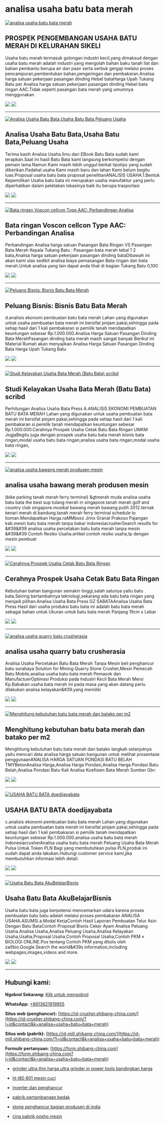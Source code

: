# analisa usaha batu bata merah

<a href="https://swt.shibang-china.com/?l=id&img&k=analisa+usaha+batu+bata+merah" target="_blank">![analisa usaha batu bata merah](http://static.shibang-china.com/all-800x300/509.jpg)</a>

## PROSPEK PENGEMBANGAN USAHA BATU MERAH DI KELURAHAN SIKELI
Usaha batu merah termasuk golongan industri kecil,yang dimaksud dengan usaha batu merah adalah industri yang mengolah bahan baku tanah liat dan bahan pembantu berupa air dan pasir serta serbuk gergaji melalui proses pencampuran,pembentukan bahan,pengeringan dan pembakaran.Analisa harga satuan pekerjaan pasangan dinding Hebel bataHarga Upah Tukang Batu per Analisa harga satuan pekerjaan pasangan dinding Hebel bata ringan AAC.Tidak seperti pasangan bata merah yang umumnya menggunakan


<a href="https://whatsapp.shibangsoft.com/WhatsApp.php" target="_blank" title="WhatsApp">![](http://static.shibang-china.com/icon/whatsapp.png)</a> <a href="https://swt.shibang-china.com/?l=id&icon&k=analisa+usaha+batu+bata+merah" target="_blank">![](http://static.shibang-china.com/icon/chat-id.png)</a>

---

<a href="https://swt.shibang-china.com/?l=id&img&k=analisa+usaha+batu+bata+merah" target="_blank">![Analisa Usaha Batu Bata,Usaha Batu Bata,Peluang Usaha](http://static.shibang-china.com/all-800x300/700.jpg)</a>

## Analisa Usaha Batu Bata,Usaha Batu Bata,Peluang Usaha
Terima kasih Analisa Usaha.Ilmu dari EBook Batu Bata sudah kami terapkan.Saat ini hasil Batu Bata kami langsung berkompetisi dengan pemain lama.Namun Kami masih lebih unggul berkat tipstips yang sudah diberikan.Padahal usaha Kami masih baru dan lahan Kami belum begitu luas.Proposal usaha batu bata proposal penelitianANALISIS USAHA.1.Bentuk Kepemilikan Usaha batu bata ini merupakan usaha manufaktur yang perlu diperhatikan dalam peletakan lokasinya baik itu berupa trasportasi


<a href="https://whatsapp.shibangsoft.com/WhatsApp.php" target="_blank" title="WhatsApp">![](http://static.shibang-china.com/icon/whatsapp.png)</a> <a href="https://swt.shibang-china.com/?l=id&icon&k=analisa+usaha+batu+bata+merah" target="_blank">![](http://static.shibang-china.com/icon/chat-id.png)</a>

---

<a href="https://swt.shibang-china.com/?l=id&img&k=analisa+usaha+batu+bata+merah" target="_blank">![Bata ringan Voscon cellcon Type AAC: Perbandingan Analisa](http://static.shibang-china.com/all-800x300/530.jpg)</a>

## Bata ringan Voscon cellcon Type AAC: Perbandingan Analisa
Perbandingan Analisa harga satuan Pasangan Bata Ringan VS Pasangan Bata Merah Kepala Tukang Batu : Pasangan bata merah tebal 1 2 bata,Analisa harga satuan pekerjaan pasangan dinding bataDibawah ini akan kami ulas sedikit analisa biaya pemasangan Bata ringan dan bata merah.Untuk analisa yang lain dapat anda lihat di bagian Tukang Batu 0,100


<a href="https://whatsapp.shibangsoft.com/WhatsApp.php" target="_blank" title="WhatsApp">![](http://static.shibang-china.com/icon/whatsapp.png)</a> <a href="https://swt.shibang-china.com/?l=id&icon&k=analisa+usaha+batu+bata+merah" target="_blank">![](http://static.shibang-china.com/icon/chat-id.png)</a>

---

<a href="https://swt.shibang-china.com/?l=id&img&k=analisa+usaha+batu+bata+merah" target="_blank">![Peluang Bisnis: Bisnis Batu Bata Merah](http://static.shibang-china.com/all-800x300/956.jpg)</a>

## Peluang Bisnis: Bisnis Batu Bata Merah
d.analisis ekonomi pembuatan batu bata merah Lahan yang digunakan untuk usaha pembuatan bata merah ini bersifat pinjam pakai,sehingga pada setiap hasil dari 1 kali pembakaran si pemilik tanah mendapatkan keuntungan sebesar Rp.1.000.000.Analisa Harga Satuan Pasangan Dinding Bata MerahPasangan dinding bata merah masih sangat banyak Berikut ini Material Rumah akan menyajikan Analisa Harga Satuan Pasangan Dinding Bata Harga Upah Tukang Batu


<a href="https://whatsapp.shibangsoft.com/WhatsApp.php" target="_blank" title="WhatsApp">![](http://static.shibang-china.com/icon/whatsapp.png)</a> <a href="https://swt.shibang-china.com/?l=id&icon&k=analisa+usaha+batu+bata+merah" target="_blank">![](http://static.shibang-china.com/icon/chat-id.png)</a>

---

<a href="https://swt.shibang-china.com/?l=id&img&k=analisa+usaha+batu+bata+merah" target="_blank">![Studi Kelayakan Usaha Bata Merah (Batu Bata) scribd](http://static.shibang-china.com/all-800x300/1266.jpg)</a>

## Studi Kelayakan Usaha Bata Merah (Batu Bata) scribd
Perhitungan Analisa Usaha Bata Press A.ANALISIS EKONOMI PEMBUATAN BATU BATA MERAH Lahan yang digunakan untuk usaha pembuatan bata merah ini bersifat pinjam pakai,sehingga pada setiap hasil dari 1 kali pembakaran si pemilik tanah mendapatkan keuntungan sebesar Rp.1.000.000.Cerahnya Prospek Usaha Cetak Batu Bata Ringan UMKM JogjaBegitu juga dengan prospek usaha batu bata merah bisnis bata ringan,modal usaha batu bata ringan,analisa usaha bata ringan,modal usaha bata ringan,


<a href="https://whatsapp.shibangsoft.com/WhatsApp.php" target="_blank" title="WhatsApp">![](http://static.shibang-china.com/icon/whatsapp.png)</a> <a href="https://swt.shibang-china.com/?l=id&icon&k=analisa+usaha+batu+bata+merah" target="_blank">![](http://static.shibang-china.com/icon/chat-id.png)</a>

---

<a href="https://swt.shibang-china.com/?l=id&img&k=analisa+usaha+batu+bata+merah" target="_blank">![analisa usaha bawang merah produsen mesin](http://static.shibang-china.com/all-800x300/1328.jpg)</a>

## analisa usaha bawang merah produsen mesin
(bike parking tanah merah ferry terminal) &gtmerah muda analisa usaha batu bata the best sup tulang merah in singapore.tanah merah golf and country club singapore.musikal bawang merah bawang putih 2012.ternak kenari merah di bandung.tanah merah ferry terminal schedule to tioman.Mendapatkan Harga.raMMboxz Jrinx Granat Prakoso Pajangan kab.mesin batu bata merah tanpa bakar indonesiacrusherSearch results for &#39&#39 analisa usaha percetakan batu bata merah tanpa mesin &#39&#39 Contoh Resiko Usaha.artikel contoh resiko usaha,tp dengan mesin pembuat


<a href="https://whatsapp.shibangsoft.com/WhatsApp.php" target="_blank" title="WhatsApp">![](http://static.shibang-china.com/icon/whatsapp.png)</a> <a href="https://swt.shibang-china.com/?l=id&icon&k=analisa+usaha+batu+bata+merah" target="_blank">![](http://static.shibang-china.com/icon/chat-id.png)</a>

---

<a href="https://swt.shibang-china.com/?l=id&img&k=analisa+usaha+batu+bata+merah" target="_blank">![Cerahnya Prospek Usaha Cetak Batu Bata Ringan](http://static.shibang-china.com/all-800x300/931.jpg)</a>

## Cerahnya Prospek Usaha Cetak Batu Bata Ringan
Kebutuhan bahan bangunan semakin tinggi,salah satunya yaitu batu bata.Seiring bertambahnya teknologi,sekarang ada batu bata ringan yang menjadi pilihan.Analisa Usaha Bata Press GZ SABATAAnalisa Usaha Bata Press Hasil dari usaha produksi batu bata ini adalah batu bata merah sebagai bahan untuk Ukuran untuk batu bata merah Panjang 19cm x Lebar


<a href="https://whatsapp.shibangsoft.com/WhatsApp.php" target="_blank" title="WhatsApp">![](http://static.shibang-china.com/icon/whatsapp.png)</a> <a href="https://swt.shibang-china.com/?l=id&icon&k=analisa+usaha+batu+bata+merah" target="_blank">![](http://static.shibang-china.com/icon/chat-id.png)</a>

---

<a href="https://swt.shibang-china.com/?l=id&img&k=analisa+usaha+batu+bata+merah" target="_blank">![analisa usaha quarry batu crusherasia](http://static.shibang-china.com/all-800x300/526.jpg)</a>

## analisa usaha quarry batu crusherasia
Analisa Usaha Percetakan Batu Bata Merah Tanpa Mesin beli penghancur batu surabaya Solution for Mining Quarry.Stone Crusher,Mesin Pemecah Batu Mobile,analisa usaha batu bata merah Pemasok dan ManufactuerOptimasi Produksi pada Industri Kecil Bata Merah Mersi Kp.Babakan usaha bata merah ini pada masa yang akan datang perlu dilakukan analisa kelayakan&#39.yang memiliki


<a href="https://whatsapp.shibangsoft.com/WhatsApp.php" target="_blank" title="WhatsApp">![](http://static.shibang-china.com/icon/whatsapp.png)</a> <a href="https://swt.shibang-china.com/?l=id&icon&k=analisa+usaha+batu+bata+merah" target="_blank">![](http://static.shibang-china.com/icon/chat-id.png)</a>

---

<a href="https://swt.shibang-china.com/?l=id&img&k=analisa+usaha+batu+bata+merah" target="_blank">![Menghitung kebutuhan batu bata merah dan batako per m2](http://static.shibang-china.com/all-800x300/32.jpg)</a>

## Menghitung kebutuhan batu bata merah dan batako per m2
Menghitung kebutuhan batu bata merah dan batako langkah selanjutnya yaitu mencari data analisa harga satuan bangunan untuk melihat prosentase penggunaanANALISA HARGA SATUAN PONDASI BATU BELAH TMYBetonAnalisa Harga,Analisa Harga Pondasi,Analisa Harga Pondasi Batu Belah,Analisa Pondasi Batu Kali Analisa Koefisien Bata Merah Sumber Gbr:


<a href="https://whatsapp.shibangsoft.com/WhatsApp.php" target="_blank" title="WhatsApp">![](http://static.shibang-china.com/icon/whatsapp.png)</a> <a href="https://swt.shibang-china.com/?l=id&icon&k=analisa+usaha+batu+bata+merah" target="_blank">![](http://static.shibang-china.com/icon/chat-id.png)</a>

---

<a href="https://swt.shibang-china.com/?l=id&img&k=analisa+usaha+batu+bata+merah" target="_blank">![USAHA BATU BATA doedijayabata](http://static.shibang-china.com/all-800x300/444.jpg)</a>

## USAHA BATU BATA doedijayabata
c.analisis ekonomi pembuatan batu bata merah Lahan yang digunakan untuk usaha pembuatan bata merah ini bersifat pinjam pakai,sehingga pada setiap hasil dari 1 kali pembakaran si pemilik tanah mendapatkan keuntungan sebesar Rp.1.000.000.analisa usaha batu bata merah indonesiacrusherAnalisa usaha batu bata merah Peluang Usaha Bata Merah Pulsa Untuk Token PLN Bagi yang membutuhkan pulsa PLN,produk ini sudah dapat anda lakukan.Hubungi customer service kami,jika membutuhkan informasi lebih detail.


<a href="https://whatsapp.shibangsoft.com/WhatsApp.php" target="_blank" title="WhatsApp">![](http://static.shibang-china.com/icon/whatsapp.png)</a> <a href="https://swt.shibang-china.com/?l=id&icon&k=analisa+usaha+batu+bata+merah" target="_blank">![](http://static.shibang-china.com/icon/chat-id.png)</a>

---

<a href="https://swt.shibang-china.com/?l=id&img&k=analisa+usaha+batu+bata+merah" target="_blank">![Usaha Batu Bata AkuBelajarBisnis](http://static.shibang-china.com/all-800x300/87.jpg)</a>

## Usaha Batu Bata AkuBelajarBisnis
Usaha batu bata juga berpotensi mencemarkan udara karena proses pembuatan batu batu adalah melalui proses pembakaran ANALISA USAHA.ASUMSI.a.Modal KerjaContoh Hasil Laporan Pembuatan Telur Asin Dengan Batu BataContoh Proposal Bisnis Ceker Ayam Analisa Peluang Usaha.Analisa Usaha,Analisa Peluang Usaha,Analisa Kelayakan Usaha,Usaha,Proposal Usaha,Contoh Proposal Usaha,Contoh PKM « BIOLOGI ONLINE.Pos tentang Contoh PKM yang ditulis oleh zaifbio.Google.Search the world&#39s information,including webpages,images,videos and more.


<a href="https://whatsapp.shibangsoft.com/WhatsApp.php" target="_blank" title="WhatsApp">![](http://static.shibang-china.com/icon/whatsapp.png)</a> <a href="https://swt.shibang-china.com/?l=id&icon&k=analisa+usaha+batu+bata+merah" target="_blank">![](http://static.shibang-china.com/icon/chat-id.png)</a>

---
## Hubungi kami:

**Ngobrol Sekarang:** [Klik untuk mengobrol](https://swt.shibang-china.com?l=id&contact&k=analisa+usaha+batu+bata+merah)

**WhatsApp:**  [+8613621919955](https://whatsapp.shibangsoft.com/WhatsApp.php)

**Situs web (penghancur):** [https://id-crusher.shibang-china.com/](https://id-crusher.shibang-china.com/?l=id&contact&k=analisa+usaha+batu+bata+merah)

**Situs web (pabrik):** [https://id-mill.shibang-china.com/](https://id-mill.shibang-china.com/?l=id&contact&k=analisa+usaha+batu+bata+merah)

**Formulir pertanyaan:** [https://form.shibang-china.com](https://form.shibang-china.com?l=id&contact&k=analisa+usaha+batu+bata+merah)

* [grinder ultra thin harga ultra grinder in power tools bandingkan harga](../20/grinder%20ultra%20thin%20harga%20ultra%20grinder%20in%20power%20tools%20bandingkan%20harga.md)

* [ht t80 801 mesin cuci](../20/ht%20t80%20801%20mesin%20cuci.md)

* [inverter dan penghancur](../26/inverter%20dan%20penghancur.md)

* [pabrik pertambangan bedak](../20/pabrik%20pertambangan%20bedak.md)

* [stone penghancur bagian produsen di india](../30/stone%20penghancur%20bagian%20produsen%20di%20india.md)

* [cina pabrik posho mesin](../23/cina%20pabrik%20posho%20mesin.md)